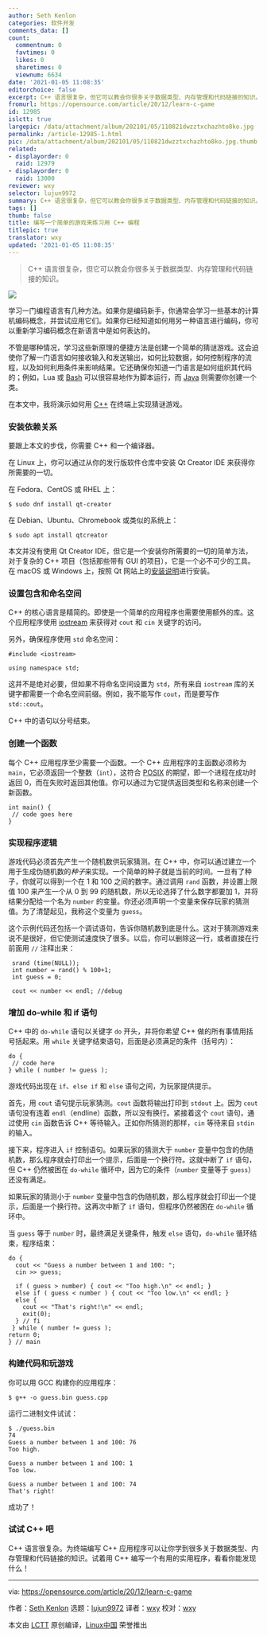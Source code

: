 ```yaml
---
author: Seth Kenlon
categories: 软件开发
comments_data: []
count:
  commentnum: 0
  favtimes: 0
  likes: 0
  sharetimes: 0
  viewnum: 6634
date: '2021-01-05 11:08:35'
editorchoice: false
excerpt: C++ 语言很复杂，但它可以教会你很多关于数据类型、内存管理和代码链接的知识。
fromurl: https://opensource.com/article/20/12/learn-c-game
id: 12985
islctt: true
largepic: /data/attachment/album/202101/05/110821dwzztxchazhto8ko.jpg
permalink: /article-12985-1.html
pic: /data/attachment/album/202101/05/110821dwzztxchazhto8ko.jpg.thumb.jpg
related:
- displayorder: 0
  raid: 12979
- displayorder: 0
  raid: 13000
reviewer: wxy
selector: lujun9972
summary: C++ 语言很复杂，但它可以教会你很多关于数据类型、内存管理和代码链接的知识。
tags: []
thumb: false
title: 编写一个简单的游戏来练习用 C++ 编程
titlepic: true
translator: wxy
updated: '2021-01-05 11:08:35'
---
```



> 
> C++ 语言很复杂，但它可以教会你很多关于数据类型、内存管理和代码链接的知识。
> 
> 
> 


![](/data/attachment/album/202101/05/110821dwzztxchazhto8ko.jpg)


学习一门编程语言有几种方法。如果你是编码新手，你通常会学习一些基本的计算机编码概念，并尝试应用它们。如果你已经知道如何用另一种语言进行编码，你可以重新学习编码概念在新语言中是如何表达的。


不管是哪种情况，学习这些新原理的便捷方法是创建一个简单的猜谜游戏。这会迫使你了解一门语言如何接收输入和发送输出，如何比较数据，如何控制程序的流程，以及如何利用条件来影响结果。它还确保你知道一门语言是如何组织其代码的；例如，Lua 或 [Bash](https://opensource.com/article/20/12/learn-bash) 可以很容易地作为脚本运行，而 [Java](https://opensource.com/article/20/12/learn-java-writing-guess-number-game) 则需要你创建一个类。


在本文中，我将演示如何用 [C++](https://www.cplusplus.com/) 在终端上实现猜谜游戏。


### 安装依赖关系


要跟上本文的步伐，你需要 C++ 和一个编译器。


在 Linux 上，你可以通过从你的发行版软件仓库中安装 Qt Creator IDE 来获得你所需要的一切。


在 Fedora、CentOS 或 RHEL 上：



```
$ sudo dnf install qt-creator

```

在 Debian、Ubuntu、Chromebook 或类似的系统上：



```
$ sudo apt install qtcreator

```

本文并没有使用 Qt Creator IDE，但它是一个安装你所需要的一切的简单方法，对于复杂的 C++ 项目（包括那些带有 GUI 的项目），它是一个必不可少的工具。在 macOS 或 Windows 上，按照 Qt 网站上的[安装说明](https://www.qt.io/product/development-tools)进行安装。


### 设置包含和命名空间


C++ 的核心语言是精简的。即使是一个简单的应用程序也需要使用额外的库。这个应用程序使用 [iostream](http://www.cplusplus.com/reference/iostream/) 来获得对 `cout` 和 `cin` 关键字的访问。


另外，确保程序使用 `std` 命名空间：



```
#include <iostream>

using namespace std;

```

这并不是绝对必要，但如果不将命名空间设置为 `std`，所有来自 `iostream` 库的关键字都需要一个命名空间前缀。例如，我不能写作 `cout`，而是要写作 `std::cout`。


C++ 中的语句以分号结束。


### 创建一个函数


每个 C++ 应用程序至少需要一个函数。一个 C++ 应用程序的主函数必须称为 `main`，它必须返回一个整数（`int`），这符合 [POSIX](https://opensource.com/article/19/7/what-posix-richard-stallman-explains) 的期望，即一个进程在成功时返回 0，而在失败时返回其他值。你可以通过为它提供返回类型和名称来创建一个新函数。



```
int main() {
 // code goes here
}

```

### 实现程序逻辑


游戏代码必须首先产生一个随机数供玩家猜测。在 C++ 中，你可以通过建立一个用于生成伪随机数的*种子*来实现。一个简单的种子就是当前的时间。一旦有了种子，你就可以得到一个在 1 和 100 之间的数字。通过调用 `rand` 函数，并设置上限值 100 来产生一个从 0 到 99 的随机数，所以无论选择了什么数字都要加 1，并将结果分配给一个名为 `number` 的变量。你还必须声明一个变量来保存玩家的猜测值。为了清楚起见，我称这个变量为 `guess`。


这个示例代码还包括一个调试语句，告诉你随机数到底是什么。这对于猜测游戏来说不是很好，但它使测试速度快了很多。以后，你可以删除这一行，或者直接在行前面用 `//` 注释出来：



```
 srand (time(NULL));
 int number = rand() % 100+1;
 int guess = 0;

 cout << number << endl; //debug

```

### 增加 do-while 和 if 语句


C++ 中的 `do-while` 语句以关键字 `do` 开头，并将你希望 C++ 做的所有事情用括号括起来。用 `while` 关键字结束语句，后面是必须满足的条件（括号内）：



```
do {
 // code here
} while ( number != guess );

```

游戏代码出现在 `if`、`else if` 和 `else` 语句之间，为玩家提供提示。


首先，用 `cout` 语句提示玩家猜测。`cout` 函数将输出打印到 `stdout` 上。因为 `cout` 语句没有连着 `endl`（endline）函数，所以没有换行。紧接着这个 `cout` 语句，通过使用 `cin` 函数告诉 C++ 等待输入。正如你所猜测的那样，`cin` 等待来自 `stdin` 的输入。


接下来，程序进入 `if` 控制语句。如果玩家的猜测大于 `number` 变量中包含的伪随机数，那么程序就会打印出一个提示，后面是一个换行符。这就中断了 `if` 语句，但 C++ 仍然被困在 `do-while` 循环中，因为它的条件（`number` 变量等于 `guess`）还没有满足。


如果玩家的猜测小于 `number` 变量中包含的伪随机数，那么程序就会打印出一个提示，后面是一个换行符。这再次中断了 `if` 语句，但程序仍然被困在 `do-while` 循环中。


当 `guess` 等于 `number` 时，最终满足关键条件，触发 `else` 语句，`do-while` 循环结束，程序结束：



```
do {
  cout << "Guess a number between 1 and 100: ";
  cin >> guess;

  if ( guess > number) { cout << "Too high.\n" << endl; }
  else if ( guess < number ) { cout << "Too low.\n" << endl; }
  else {
    cout << "That's right!\n" << endl;
    exit(0);
  } // fi
 } while ( number != guess );
return 0;
} // main

```

### 构建代码和玩游戏


你可以用 GCC 构建你的应用程序：



```
$ g++ -o guess.bin guess.cpp

```

运行二进制文件试试：



```
$ ./guess.bin
74
Guess a number between 1 and 100: 76
Too high.

Guess a number between 1 and 100: 1
Too low.

Guess a number between 1 and 100: 74
That's right!

```

成功了！


### 试试 C++ 吧


C++ 语言很复杂。为终端编写 C++ 应用程序可以让你学到很多关于数据类型、内存管理和代码链接的知识。试着用 C++ 编写一个有用的实用程序，看看你能发现什么！




---


via: <https://opensource.com/article/20/12/learn-c-game>


作者：[Seth Kenlon](https://opensource.com/users/seth) 选题：[lujun9972](https://github.com/lujun9972) 译者：[wxy](https://github.com/wxy) 校对：[wxy](https://github.com/wxy)


本文由 [LCTT](https://github.com/LCTT/TranslateProject) 原创编译，[Linux中国](https://linux.cn/) 荣誉推出